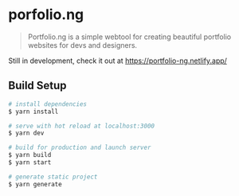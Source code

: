 # porfolio.ng

> Portfolio.ng is a simple webtool for creating beautiful portfolio websites for devs and designers.

Still in development, check it out at https://portfolio-ng.netlify.app/

## Build Setup

```bash
# install dependencies
$ yarn install

# serve with hot reload at localhost:3000
$ yarn dev

# build for production and launch server
$ yarn build
$ yarn start

# generate static project
$ yarn generate
```
